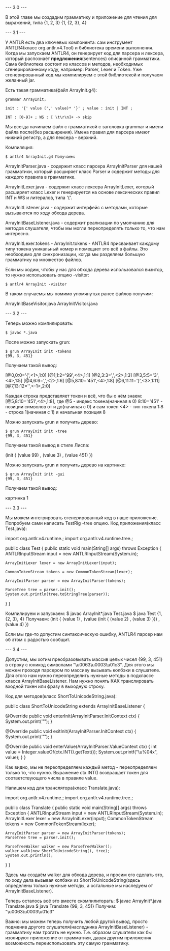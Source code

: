 
--- 3.0 ---

В этой главе мы создадим грамматику и приложение для чтения для выражений, типа {1, 2, 3} {1, {2, 3}, 4}

--- 3.1 ---

У ANTLR есть два ключевых компонента: сам инструмент ANTLR4(класс org.antlr.v4.Tool) и библиотека времени выполнения. Когда мы запускаем ANTLR4, он генерирует код для парсера и лексера, который распознаёт **предложения**(sentences) описанной грамматики. Сама библиотека состоит из классов и методов, необходимых сгенерированному коду, например: Parser, Lexer и Token. Уже сгенерированный код мы компилируем с этой библиотекой и получаем желанный jar.

Есть такая грамматика(файл ArrayInit.g4):

```
grammar ArrayInit;

init : '{' value (',' value)* '}' ; value : init | INT ;

INT : [0-9]+ ; WS : [ \t\r\n]+ -> skip
```

Мы всегда начинаем файл с грамматикой с заголовка grammar и имени файла после(без расширения). Имена правил для парсера имеют нижний регистр, а для лексера - верхний.

Компиляция: 

```
$ antlr4 ArrayInit.g4 Получаем:
```

ArrayInitParser.java - содержит класс парсера ArrayInitParser для нашей грамматики, который расширяет класс Parser и содержит методы для каждого правила в грамматике.

ArrayInitLexer.java - содержит класс лексера ArrayInitLexer, который расширяет класс Lexer и генерируется на основе лексических правил INT и WS и литералов, типа '{'.

ArrayInitListener.java - содержит интерфейс с методами, которые вызываются по ходу обхода дерева.

ArrayInitBaseListener.java - содержит реализации по умолчанию для методов слушателя, чтобы мы могли переопределять только то, что нам интересно.

ArrayInitLexer.tokens - 
ArrayInit.tokens - ANTLR4 присваивает каждому типу токена уникальный номер и помещает это всё в файлы. Это необходимо для синхронизации, когда мы разделяем большую грамматику на множество файлов.

Если мы ходим, чтобы у нас для обхода дерева использовался визитор, то нужно использовать опцию -visitor: 

```
$ antlr4 ArrayInit -visitor
```

В таком случаемы мы помимо упомянутых ранее файлов получим:

ArrayInitBaseVisitor.java
ArrayInitVisitor.java

--- 3.2 ---

Теперь можно компилировать: 
```
$ javac *.java 
```
После можно запускать grun: 

```
$ grun ArrayInit init -tokens
{99, 3, 451}
```

Получаем такой вывод: 

[@0,0:0='{',<1>,1:0]
[@1,1:2='99',<4>,1:1]
[@2,3:3=',',<2>,1:3]
[@3,5:5='3',<4>,1:5]
[@4,6:6=',',<2>,1:6]
[@5,8:10='451',<4>,1:8]
[@6,11:11='}',<3>,1:11]
[@7,13:12='',<-1>,2:0]

Каждая строка представляет токен и всё, что бы о нём знаем: [@5,8:10='451',<4>,1:8], где @5 - индекс токена(начиная в 0) 8:10='451' - позиции символов от и до(начиная с 0) и сам токен <4> - тип токена 1:8 - строка 1(начиная с 1) и начальная позиция 8

Можно запускать grun и получить дерево: 

```
$ grun ArrayInit init -tree
{99, 3, 451}
```

Получаем такой вывод в стиле Лиспа: 

(init { (value 99) , (value 3) , (value 451) })

Можно запускать grun и получить дерево на картинке: 

```
$ grun ArrayInit init -gui
{99, 3, 451}
```

Получаем такой вывод:

картинка 1

--- 3.3 ---

Мы можем интегрировать сгенерированный код в наше приложение. Попробуем сами написать TestRig -tree опцию. Код приложения(класс Test.java):

import org.antlr.v4.runtime.; import org.antlr.v4.runtime.tree.;

public class Test { public static void main(String[] args) throws Exception { ANTLRInputStream input = new ANTLRInputStream(System.in);

    ArrayInitLexer lexer = new ArrayInitLexer(input);

    CommonTokenStream tokens = new CommonTokenStream(lexer);

    ArrayInitParser parser = new ArrayInitParser(tokens);

    ParseTree tree = parser.init();
    System.out.println(tree.toStringTree(parser));
}
}

Компилируем и запускаем: $ javac ArrayInit*.java Test.java $ java Test {1, {2, 3}, 4} Получаем: (init { (value 1) , (value (init { (value 2) , (value 3) })) , (value 4) })

Если мы где-то допустим синтаксическую ошибку, ANTLR4 парсер нам об этом с радостью сообщит.

--- 3.4 ---

Допустим, мы хотим преобразовывать массив целых чисел {99, 3, 451} в строку с юникод символами "\u0063\u0003\u01c3". Для этого мы можем проходя парсером по массиву вызывать колбэки в слушателе. Для этого нам нужно переопределить нужные методы в подклассе класса ArrayInitBaseListener. Нам нужно понять КАК транслировать входной токен или фразу в выходную строку.

Код для методов(класс ShortToUnicodeString.java):

public class ShortToUnicodeString extends ArrayInitBaseListener {

@Override
public void enterInit(ArrayInitParser.InitContext ctx) {
    System.out.print('"');
}

@Override
public void exitInit(ArrayInitParser.InitContext ctx) {
    System.out.print('"');
}

@Override
public void enterValue(ArrayInitParser.ValueContext ctx) {
    int value = Integer.valueOf(ctx.INT().getText());
    System.out.printf("\\u%04x", value);
}
}

Как видно, мы не переопределяем каждый метод - переопределяем только то, что нужно. Выражение ctx.INT() возвращает токен для соответствующего числа в правиле value.

Напишем код для транслятора(класс Translate.java):

import org.antlr.v4.runtime.; import org.antlr.v4.runtime.tree.;

public class Translate { public static void main(String[] args) throws Exception { ANTLRInputStream input = new ANTLRInputStream(System.in); ArrayInitLexer lexer = new ArrayInitLexer(input); CommonTokenStream tokens = new CommonTokenStream(lexer);

    ArrayInitParser parser = new ArrayInitParser(tokens);
    ParseTree tree = parser.init();
    
    ParseTreeWalker walker = new ParseTreeWalker();
    walker.walk(new ShortToUnicodeString(), tree);
    System.out.println();
}
}

Здесь мы создаём walker для обхода дерева, и просим его сделать это, по ходу дела вызывая колбэки из ShortToUnicodeString(здесь определены только нужные методы, а остальные мы наследуем от ArrayInitBaseListener).

Теперь осталось всё это вместе скомпилиторать: $ javac ArrayInit*.java Translate.java $ java Translate {99, 3, 451} Получим: "\u0063\u0003\u01c3"

Важно: мы можем теперь получить любой другой вывод, просто подменив другого слушателя(наследника ArrayInitBaseListener) - грамматику нам трогать не нужно. Т.е. образом слушатели как бы изолируют приложение от грамматики, давая другим приложения возможность переиспользовать эту самую грамматику.
